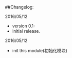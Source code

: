 ##Changelog:

2016/05/12
 - version 0.1:
 - Initial release.

2016/05/12
  - init this module(初始化模块)
